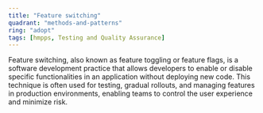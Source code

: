 ```yaml
---
title: "Feature switching"
quadrant: "methods-and-patterns"
ring: "adopt"
tags: [hmpps, Testing and Quality Assurance]
---
```


Feature switching, also known as feature toggling or feature flags, is a software development practice that allows developers to enable or disable specific functionalities in an application without deploying new code. This technique is often used for testing, gradual rollouts, and managing features in production environments, enabling teams to control the user experience and minimize risk.
